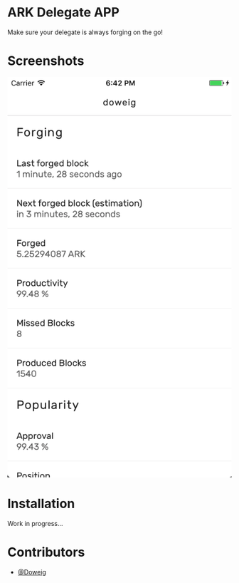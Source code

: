 # ARK Delegate APP

Make sure your delegate is always forging on the go!

# Screenshots

![Demo screenshot](https://raw.githubusercontent.com/ArkEcosystem/ark-delegate-app/master/screenshots/demo.png)

# Installation

Work in progress...

# Contributors

* [@Doweig](https://github.com/Doweig)